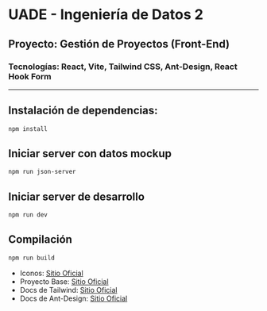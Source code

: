 # UADE - Ingeniería de Datos 2
## Proyecto: Gestión de Proyectos (Front-End)
### Tecnologías: React, Vite, Tailwind CSS, Ant-Design, React Hook Form

---

## Instalación de dependencias:

```bash
npm install

```

## Iniciar server con datos mockup

```bash
npm run json-server
```

## Iniciar server de desarrollo

```bash
npm run dev
```

## Compilación

```bash
npm run build
```

- Iconos: [Sitio Oficial](https://icones.js.org/)
- Proyecto Base: [Sitio Oficial](https://vitejs.dev/guide/#scaffolding-your-first-vite-project)
- Docs de Tailwind: [Sitio Oficial](https://tailwindcss.com/)
- Docs de Ant-Design: [Sitio Oficial](https://ant.design/)